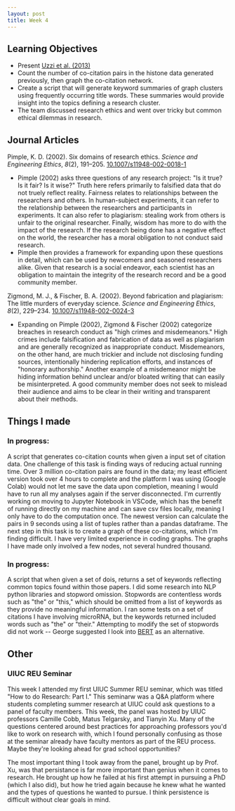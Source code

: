 ```yaml
---
layout: post
title: Week 4
---
```


## Learning Objectives
<ul>
  <li>Present <a href="https://doi.org/10.1126/science.1240474">Uzzi et al. (2013)</a> </li>
  <li>Count the number of co-citation pairs in the histone data generated previously, then graph the co-citation network. </li>
  <li>Create a script that will generate keyword summaries of graph clusters using frequently occurring title words. These summaries would provide insight into the topics defining a research cluster.</li>
  <li>The team discussed research ethics and went over tricky but common ethical dilemmas in research.</li>
</ul>

## Journal Articles
Pimple, K. D. (2002). Six domains of research ethics. <i>Science and Engineering Ethics</i>, <i>8</i>(2), 191–205. [10.1007/s11948-002-0018-1](https://doi.org/10.1007/s11948-002-0018-1)
<ul>
<li>Pimple (2002) asks three questions of any research project: "Is it true? Is it fair? Is it wise?" Truth here refers primarily to falsified data that do not truely reflect reality. Fairness relates to relationships between the researchers and others. In human-subject experiments, it can refer to the relationship between the researchers and participants in experiments. It can also refer to plagiarism: stealing work from others is unfair to the original researcher. Finally, wisdom has more to do with the impact of the research. If the research being done has a negative effect on the world, the researcher has a moral obligation to not conduct said research. </li>

<li>Pimple then provides a framework for expanding upon these questions in detail, which can be used by newcomers and seasoned researchers alike. Given that research is a social endeavor, each scientist has an obligation to maintain the integrity of the research record and be a good community member. </li>
</ul>

Zigmond, M. J., & Fischer, B. A. (2002). Beyond fabrication and plagiarism: The little murders of everyday science. <i>Science and Engineering Ethics</i>, <i>8</i>(2), 229–234. [10.1007/s11948-002-0024-3](https://doi.org/10.1007/s11948-002-0024-3)
<ul>
<li>Expanding on Pimple (2002), Zigmond & Fischer (2002) categorize breaches in research conduct as "high crimes and misdemeanors." High crimes include falsification and fabrication of data as well as plagiarism and are generally recognized as inappropriate conduct. Misdemeanors, on the other hand, are much trickier and include not disclosing funding sources, intentionally hindering replication efforts, and instances of "honorary authorship." Another example of a misdemeanor might be hiding information behind unclear and/or bloated writing that can easily be misinterpreted. A good community member does not seek to mislead their audience and aims to be clear in their writing and transparent about their methods. </li>
</ul>

## Things I made
### In progress: 
A script that generates co-citation counts when given a input set of citation data. One challenge of this task is finding ways of reducing actual running time. Over 3 million co-citation pairs are found in the data; my least efficient version took over 4 hours to complete and the platform I was using (Google Colab) would not let me save the data upon completion, meaning I would have to run all my analyses again if the server disconnected. I'm currently working on moving to Jupyter Notebook in VSCode, which has the benefit of running directly on my machine and can save csv files locally, meaning I only have to do the computation once. The newest version can calculate the pairs in 9 seconds using a list of tuples rather than a pandas dataframe. The next step in this task is to create a graph of these co-citations, which I'm finding difficult. I have very limited experience in coding graphs. The graphs I have made only involved a few nodes, not several hundred thousand.

### In progress: 
A script that when given a set of dois, returns a set of keywords reflecting common topics found within those papers. I did some research into NLP python libraries and stopword omission. Stopwords are contentless words such as "the" or "this," which should be omitted from a list of keywords as they provide no meaningful information. I ran some tests on a set of citations I have involving microRNA, but the keywords returned included words such as "the" or "their." Attempting to modify the set of stopwords did not work -- George suggested I look into <a href="https://www.tensorflow.org/text/tutorials/classify_text_with_bert">BERT</a> as an alternative.

## Other
### UIUC REU Seminar
This week I attended my first UIUC Summer REU seminar, which was titled "How to do Research: Part I." This seminarw was a Q&A platform where students completing summer research at UIUC could ask questions to a panel of faculty members. This week, the panel was hosted by UIUC professors Camille Cobb, Matus Telgarsky, and Tianyin Xu. Many of the questions centered around best practices for approaching professors you'd like to work on research with, which I found personally confusing as those at the seminar already have faculty mentors as part of the REU process. Maybe they're looking ahead for grad school opportunities? 

The most important thing I took away from the panel, brought up by Prof. Xu, was that persistance is far more important than genius when it comes to research. He brought up how he failed at his first attempt in pursuing a PhD (which I also did), but how he tried again because he knew what he wanted and the types of questions he wanted to pursue. I think persistence is difficult without clear goals in mind.
